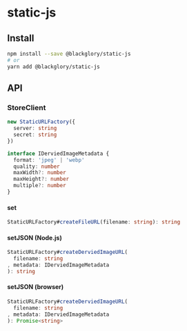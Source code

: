 # static-js

## Install

```sh
npm install --save @blackglory/static-js
# or
yarn add @blackglory/static-js
```

## API

### StoreClient

```ts
new StaticURLFactory({
  server: string
  secret: string
})
```

```ts
interface IDerviedImageMetadata {
  format: 'jpeg' | 'webp'
  quality: number
  maxWidth?: number
  maxHeight?: number
  multiple?: number
}
```

#### set

```ts
StaticURLFactory#createFileURL(filename: string): string 
```

#### setJSON (Node.js)

```ts
StaticURLFactory#createDerviedImageURL(
  filename: string
, metadata: IDerviedImageMetadata
): string 
```

#### setJSON (browser)

```ts
StaticURLFactory#createDerviedImageURL(
  filename: string
, metadata: IDerviedImageMetadata
): Promise<string>
```
